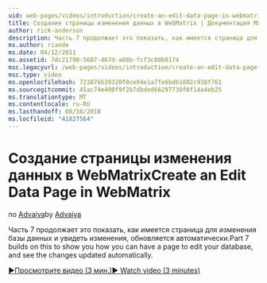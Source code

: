 ```yaml
---
uid: web-pages/videos/introduction/create-an-edit-data-page-in-webmatrix
title: Создание страницы изменения данных в WebMatrix | Документация Майкрософт
author: rick-anderson
description: Часть 7 продолжает это показать, как имеется страница для изменения базы данных и увидеть изменения, обновляется автоматически.
ms.author: riande
ms.date: 04/12/2011
ms.assetid: 7dc21790-5607-467d-a08b-fcf3c80b0174
msc.legacyurl: /web-pages/videos/introduction/create-an-edit-data-page-in-webmatrix
msc.type: video
ms.openlocfilehash: 72387bb39320f0ce04e1a7fe6bdb1802c938f761
ms.sourcegitcommit: 45ac74e400f9f2b7dbded66297730f6f14a4eb25
ms.translationtype: MT
ms.contentlocale: ru-RU
ms.lasthandoff: 08/16/2018
ms.locfileid: "41827564"
---
```

<a name="create-an-edit-data-page-in-webmatrix"></a><span data-ttu-id="c78f5-103">Создание страницы изменения данных в WebMatrix</span><span class="sxs-lookup"><span data-stu-id="c78f5-103">Create an Edit Data Page in WebMatrix</span></span>
====================
<span data-ttu-id="c78f5-104">по [Advaiya](https://twitter.com/Advaiyasolns)</span><span class="sxs-lookup"><span data-stu-id="c78f5-104">by [Advaiya](https://twitter.com/Advaiyasolns)</span></span>

<span data-ttu-id="c78f5-105">Часть 7 продолжает это показать, как имеется страница для изменения базы данных и увидеть изменения, обновляется автоматически.</span><span class="sxs-lookup"><span data-stu-id="c78f5-105">Part 7 builds on this to show you how you can have a page to edit your database, and see the changes updated automatically.</span></span>

[<span data-ttu-id="c78f5-106">&#9654;Просмотрите видео (3 мин.)</span><span class="sxs-lookup"><span data-stu-id="c78f5-106">&#9654; Watch video (3 minutes)</span></span>](https://channel9.msdn.com/Blogs/ASP-NET-Site-Videos/create-an-edit-data-page-in-webmatrix)
